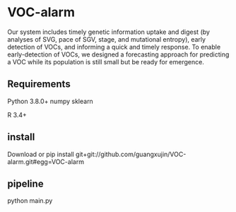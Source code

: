 # VOC-alarm

Our system includes timely genetic information uptake and digest (by analyses of SVG, pace of SGV, stage, and mutational entropy), early detection of VOCs, and informing a quick and timely response. To enable early-detection of VOCs, we designed a forecasting approach for predicting a VOC while its population is still small but be ready for emergence. 

## Requirements

Python 3.8.0+
numpy
sklearn

R 3.4+

## install
Download or pip install git+git://github.com/guangxujin/VOC-alarm.git#egg=VOC-alarm

## pipeline
python main.py
